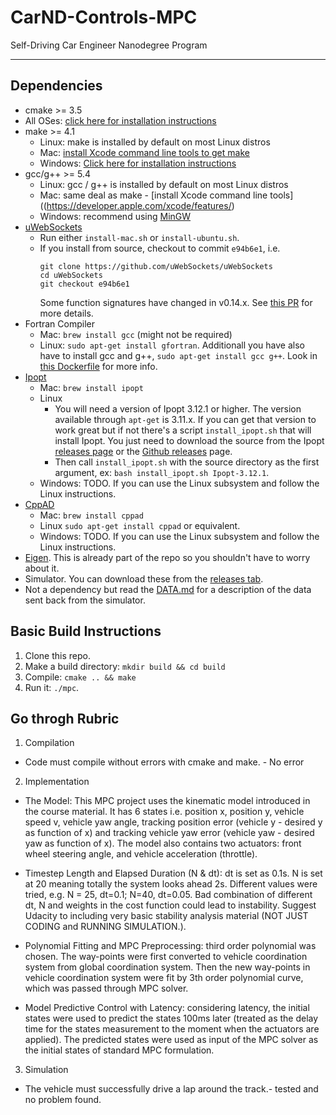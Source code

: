 # CarND-Controls-MPC
Self-Driving Car Engineer Nanodegree Program

---

## Dependencies

* cmake >= 3.5
 * All OSes: [click here for installation instructions](https://cmake.org/install/)
* make >= 4.1
  * Linux: make is installed by default on most Linux distros
  * Mac: [install Xcode command line tools to get make](https://developer.apple.com/xcode/features/)
  * Windows: [Click here for installation instructions](http://gnuwin32.sourceforge.net/packages/make.htm)
* gcc/g++ >= 5.4
  * Linux: gcc / g++ is installed by default on most Linux distros
  * Mac: same deal as make - [install Xcode command line tools]((https://developer.apple.com/xcode/features/)
  * Windows: recommend using [MinGW](http://www.mingw.org/)
* [uWebSockets](https://github.com/uWebSockets/uWebSockets)
  * Run either `install-mac.sh` or `install-ubuntu.sh`.
  * If you install from source, checkout to commit `e94b6e1`, i.e.
    ```
    git clone https://github.com/uWebSockets/uWebSockets 
    cd uWebSockets
    git checkout e94b6e1
    ```
    Some function signatures have changed in v0.14.x. See [this PR](https://github.com/udacity/CarND-MPC-Project/pull/3) for more details.
* Fortran Compiler
  * Mac: `brew install gcc` (might not be required)
  * Linux: `sudo apt-get install gfortran`. Additionall you have also have to install gcc and g++, `sudo apt-get install gcc g++`. Look in [this Dockerfile](https://github.com/udacity/CarND-MPC-Quizzes/blob/master/Dockerfile) for more info.
* [Ipopt](https://projects.coin-or.org/Ipopt)
  * Mac: `brew install ipopt`
  * Linux
    * You will need a version of Ipopt 3.12.1 or higher. The version available through `apt-get` is 3.11.x. If you can get that version to work great but if not there's a script `install_ipopt.sh` that will install Ipopt. You just need to download the source from the Ipopt [releases page](https://www.coin-or.org/download/source/Ipopt/) or the [Github releases](https://github.com/coin-or/Ipopt/releases) page.
    * Then call `install_ipopt.sh` with the source directory as the first argument, ex: `bash install_ipopt.sh Ipopt-3.12.1`. 
  * Windows: TODO. If you can use the Linux subsystem and follow the Linux instructions.
* [CppAD](https://www.coin-or.org/CppAD/)
  * Mac: `brew install cppad`
  * Linux `sudo apt-get install cppad` or equivalent.
  * Windows: TODO. If you can use the Linux subsystem and follow the Linux instructions.
* [Eigen](http://eigen.tuxfamily.org/index.php?title=Main_Page). This is already part of the repo so you shouldn't have to worry about it.
* Simulator. You can download these from the [releases tab](https://github.com/udacity/self-driving-car-sim/releases).
* Not a dependency but read the [DATA.md](./DATA.md) for a description of the data sent back from the simulator.


## Basic Build Instructions


1. Clone this repo.
2. Make a build directory: `mkdir build && cd build`
3. Compile: `cmake .. && make`
4. Run it: `./mpc`.


## Go throgh Rubric

1. Compilation

* Code must compile without errors with cmake and make. - No error

2. Implementation

* The Model: This MPC project uses the kinematic model introduced in the course material. It has 6 states i.e. position x, position y, vehicle speed v, vehicle yaw angle, tracking position error (vehicle y - desired y as function of x) and tracking vehicle yaw error (vehicle yaw - desired yaw as function of x). The model also contains two actuators: front wheel steering angle, and vehicle acceleration (throttle). 

* Timestep Length and Elapsed Duration (N & dt): dt is set as 0.1s. N is set at 20 meaning totally the system looks ahead 2s.  Different values were tried, e.g. N = 25, dt=0.1; N=40, dt=0.05. Bad combination of different dt, N and weights in the cost function could lead to instability. Suggest Udacity to including very basic stability analysis material (NOT JUST CODING and RUNNING SIMULATION.). 

* Polynomial Fitting and MPC Preprocessing: third order polynomial was chosen. The way-points were first converted to vehicle coordination system from global coordination system. Then the new way-points in vehicle coordination system were fit by 3th order polynomial curve, which was passed through MPC solver. 

* Model Predictive Control with Latency: considering latency, the initial states were used to predict the states 100ms later (treated as the delay time for the states measurement to the moment when the actuators are applied). The predicted states were used as input of the MPC solver as the initial states of standard MPC formulation.  



3. Simulation

* The vehicle must successfully drive a lap around the track.- tested and no problem found.  


